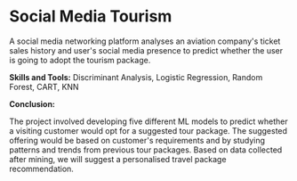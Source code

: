 # Social Media Tourism

A social media networking platform analyses an aviation company's ticket sales history and user's social media presence to predict whether the user is going to adopt the tourism package.

**Skills and Tools:** Discriminant Analysis, Logistic Regression, Random Forest, CART, KNN

**Conclusion:**

The project involved developing five different ML models to predict whether a visiting customer would opt for a suggested tour package. The suggested offering would be based on customer's requirements and by studying patterns and trends from previous tour packages. Based on data collected after mining, we will suggest a personalised travel package recommendation.  

